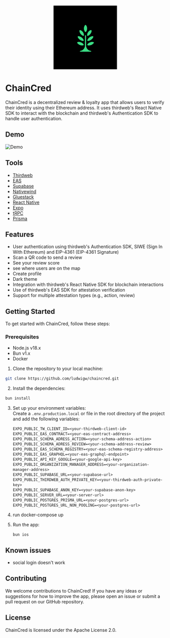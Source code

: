 <p align="center" style="border-radius: 10px">
  <img src="./assets/icon.png" width="200" />
</p>

# ChainCred

ChainCred is a decentralized review & loyalty app that allows users to verify their identity using their Ethereum address. It uses thirdweb's React Native SDK to interact
with the blockchain and thirdweb's Authentication SDK to handle user authentication.

## Demo

![Demo](./demo.gif)

## Tools

- [Thirdweb](https://www.thirdweb.com/)
- [EAS](https://attest.org/)
- [Supabase](https://supabase.com/)
- [Nativewind](https://nativewind.dev/)
- [Gluestack](https://gluestack.io/)
- [React Native](https://reactnative.dev/)
- [Expo](https://expo.dev/)
- [tRPC](https://trpc.io/)
- [Prisma](https://prisma.io/)

## Features

- User authentication using thirdweb's Authentication SDK, SIWE (Sign In With Ethereum) and EIP-4361 (EIP-4361 Signature)
- Scan a QR code to send a review
- See your review score
- see where users are on the map
- Create profile
- Dark theme
- Integration with thirdweb's React Native SDK for blockchain interactions
- Use of thirdweb's EAS SDK for attestation verification
- Support for multiple attestation types (e.g., action, review)

## Getting Started

To get started with ChainCred, follow these steps:

### Prerequisites

- Node.js v18.x
- Bun v1.x
- Docker

1. Clone the repository to your local machine:

```bash
git clone https://github.com/ludwigw/chaincred.git
```

2. Install the dependencies:

```bash
bun install
```

3. Set up your environment variables:  
   Create a `.env.production.local` or file in the root directory of the project and add the following variables:

   ```
   EXPO_PUBLIC_TW_CLIENT_ID=<your-thirdweb-client-id>
   EXPO_PUBLIC_EAS_CONTRACT=<your-eas-contract-address>
   EXPO_PUBLIC_SCHEMA_ADRESS_ACTION=<your-schema-address-action>
   EXPO_PUBLIC_SCHEMA_ADRESS_REVIEW=<your-schema-address-review>
   EXPO_PUBLIC_EAS_SCHEMA_REGISTRY=<your-eas-schema-registry-address>
   EXPO_PUBLIC_EAS_GRAPHQL=<your-eas-graphql-endpoint>
   EXPO_PUBLIC_API_KEY_GOOGLE=<your-google-api-key>
   EXPO_PUBLIC_ORGANIZATION_MANAGER_ADDRESS=<your-organization-manager-address>
   EXPO_PUBLIC_SUPABASE_URL=<your-supabase-url>
   EXPO_PUBLIC_THIRDWEB_AUTH_PRIVATE_KEY=<your-thirdweb-auth-private-key>
   EXPO_PUBLIC_SUPABASE_ANON_KEY=<your-supabase-anon-key>
   EXPO_PUBLIC_SERVER_URL=<your-server-url>
   EXPO_PUBLIC_POSTGRES_PRISMA_URL=<your-postgres-url>
   EXPO_PUBLIC_POSTGRES_URL_NON_POOLING=<your-postgres-url>
   ```

4. run docker-compose up

5. Run the app:

   ```
   bun ios
   ```

## Known issues

- social login doesn't work

## Contributing

We welcome contributions to ChainCred! If you have any ideas or suggestions for how to improve the app, please open an issue or submit a pull request on our GitHub repository.

## License

ChainCred is licensed under the Apache License 2.0.

